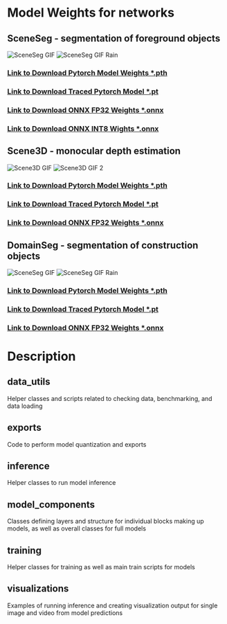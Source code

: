 # Model Weights for networks

## SceneSeg - segmentation of foreground objects
![SceneSeg GIF](../Media/SceneSeg_GIF.gif) ![SceneSeg GIF Rain](../Media/SceneSeg_GIF_Rain.gif)
### [Link to Download Pytorch Model Weights *.pth](https://drive.google.com/file/d/1vCZMdtd8ZbSyHn1LCZrbNKMK7PQvJHxj/view?usp=sharing)
### [Link to Download Traced Pytorch Model *.pt](https://drive.google.com/file/d/1G2pKrjEGLGY1ouQdNPh11N-5LlmDI7ES/view?usp=drive_link)
### [Link to Download ONNX FP32 Weights *.onnx](https://drive.google.com/file/d/1l-dniunvYyFKvLD7k16Png3AsVTuMl9f/view?usp=drive_link)
### [Link to Download ONNX INT8 Wights *.onnx](https://drive.google.com/file/d/1yAIsUukWKBsbIvoKVAabwwKPmSXRy24D/view?usp=drive_link)

## Scene3D - monocular depth estimation
![Scene3D GIF](../Media/Scene3D_GIF.gif) ![Scene3D GIF 2](../Media/Scene3D_GIF_2.gif)
### [Link to Download Pytorch Model Weights *.pth](https://drive.google.com/file/d/1MrKhfEkR0fVJt-SdZEc0QwjwVDumPf7B/view?usp=sharing)
### [Link to Download Traced Pytorch Model *.pt](https://drive.google.com/file/d/1-LO3j2YCvwxeNLzyLrnzEwalTrYUZgK0/view?usp=drive_link)
### [Link to Download ONNX FP32 Weights *.onnx](https://drive.google.com/file/d/19gMPt_1z4eujo4jm5XKuH-8eafh-wJC6/view?usp=drive_link)

## DomainSeg - segmentation of construction objects
![SceneSeg GIF](../Media/DomainSeg_GIF.gif) ![SceneSeg GIF Rain](../Media/DomainSeg_GIF_2.gif)
### [Link to Download Pytorch Model Weights *.pth](https://drive.google.com/file/d/1sYa2ltivJZEWMsTFZXAOaHK--Ovnadu2/view?usp=drive_link)
### [Link to Download Traced Pytorch Model *.pt](https://drive.google.com/file/d/12fLHpx3IZDglRJaDZT9kMhsV-f6ZTyks/view?usp=drive_link)
### [Link to Download ONNX FP32 Weights *.onnx](https://drive.google.com/file/d/1zCworKw4aQ9_hDBkHfj1-sXitAAebl5Y/view?usp=drive_link)

# Description

## data_utils
Helper classes and scripts related to checking data, benchmarking, and data loading

## exports
Code to perform model quantization and exports

## inference
Helper classes to run model inference

## model_components
Classes defining layers and structure for individual blocks making up models, as well as overall classes for full models

## training
Helper classes for training as well as main train scripts for models

## visualizations
Examples of running inference and creating visualization output for single image and video from model predictions



